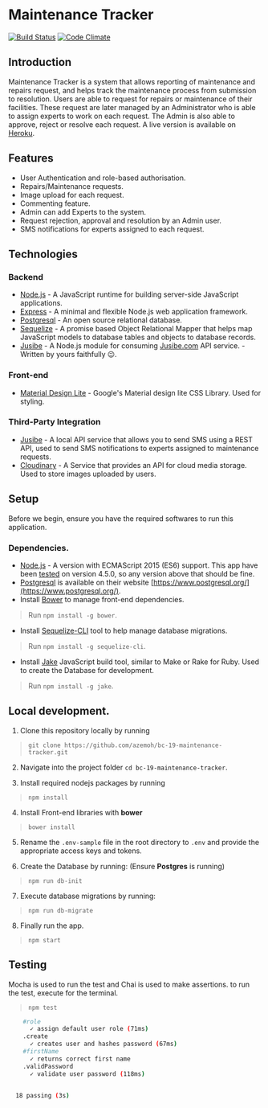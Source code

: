 # Maintenance Tracker
[![Build Status](https://travis-ci.org/azemoh/bc-19-maintenance-tracker.svg?branch=master)](https://travis-ci.org/azemoh/bc-19-maintenance-tracker)
[![Code Climate](https://codeclimate.com/github/azemoh/bc-19-maintenance-tracker/badges/gpa.svg)](https://codeclimate.com/github/azemoh/bc-19-maintenance-tracker)

## Introduction

Maintenance Tracker is a system that allows reporting of maintenance and repairs request, and helps track the maintenance process from submission to resolution.
Users are able to request for repairs or maintenance of their facilities. These request are later managed by an Administrator who is able to assign experts to work on each request. The Admin is also able to approve, reject or resolve each request.
A live version is available on [Heroku](https://maintenance-tracker.herokuapp.com).

## Features

- User Authentication and role-based authorisation. 
- Repairs/Maintenance requests.
- Image upload for each request.
- Commenting feature.
- Admin can add Experts to the system.
- Request rejection, approval and resolution by an Admin user.
- SMS notifications for experts assigned to each request.


## Technologies

### Backend
- [Node.js](nodejs.org) - A JavaScript runtime for building server-side JavaScript applications.
- [Express](http://expressjs.com/) - A minimal and flexible Node.js web application framework. 
- [Postgresql](https://www.postgresql.org/) - An open source relational database. 
- [Sequelize](http://docs.sequelizejs.com/en/v3/) - A promise based Object Relational Mapper that helps map JavaScript models to database tables and objects to database records.
- [Jusibe](https://github.com/azemoh/jusibe) - A Node.js module for consuming [Jusibe.com](https://jusibe.com) API service. - Written by yours faithfully 😉.

### Front-end
- [Material Design Lite](https://getmdl.io) - Google's Material design lite CSS Library. Used for styling.

### Third-Party Integration
- [Jusibe](https://jusibe.com) - A local API service that allows you to send SMS using a REST API, used to send SMS notifications to experts assigned to maintenance requests.
- [Cloudinary](https://cloudinary.com) - A Service that provides an API for cloud media storage. Used to store images uploaded by users.


## Setup
Before we begin, ensure you have the required softwares to run this application.

### Dependencies.
- [Node.js](nodejs.org) - A version with ECMAScript 2015 (ES6) support. This app have been [tested](https://travis-ci.org/azemoh/bc-19-maintenance-tracker) on version 4.5.0, so any version above that should be fine.
- [Postgresql](https://www.postgresql.org/) is available on their website [https://www.postgresql.org/](https://www.postgresql.org/).
- Install [Bower](https://bower.io/) to manage front-end dependencies.

> Run `npm install -g bower`.

- Install [Sequelize-CLI](https://github.com/sequelize/cli) tool to help manage database migrations. 
> Run `npm install -g sequelize-cli`.

- Install [Jake](https://github.com/jakejs/jake) JavaScript build tool, similar to Make or Rake for Ruby. Used to create the Database for development.
> Run `npm install -g jake`.

## Local development.

1. Clone this repository locally by running

> `git clone https://github.com/azemoh/bc-19-maintenance-tracker.git`

2. Navigate into the project folder `cd bc-19-maintenance-tracker`.

3. Install required nodejs packages by running
> `npm install`

4. Install Front-end libraries with __bower__
> `bower install`

5. Rename the `.env-sample` file in the root directory to `.env` and provide the appropriate access keys and tokens.

6. Create the Database by running: (Ensure __Postgres__ is running)
> `npm run db-init`

7. Execute database migrations by running:
> `npm run db-migrate`

8. Finally run the app.
> `npm start`

## Testing
Mocha is used to run the test and Chai is used to make assertions.
to run the test, execute for the terminal.

> `npm test`

```bash
    #role
      ✓ assign default user role (71ms)
    .create
      ✓ creates user and hashes password (67ms)
    #firstName
      ✓ returns correct first name
    .validPassword
      ✓ validate user password (118ms)


  18 passing (3s)
```
